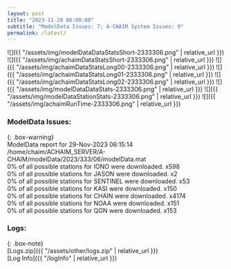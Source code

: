 ```yaml
---
layout: post
title: "2023-11-29 06:00:00"
subtitle: "ModelData Issues: 7; A-CHAIM System Issues: 0"
permalink: /latest/
---
```


![]({{ "/assets/img/modelDataDataStatsShort-2333306.png" | relative_url }})
![]({{ "/assets/img/achaimDataStatsShort-2333306.png" | relative_url }})
![]({{ "/assets/img/achaimDataStatsLong00-2333306.png" | relative_url }})
![]({{ "/assets/img/achaimDataStatsLong01-2333306.png" | relative_url }})
![]({{ "/assets/img/achaimDataStatsLong02-2333306.png" | relative_url }})
![]({{ "/assets/img/modelDataDataStats-2333306.png" | relative_url }})
![]({{ "/assets/img/modelDataStationStats-2333306.png" | relative_url }})
![]({{ "/assets/img/achaimRunTime-2333306.png" | relative_url }})


### ModelData Issues:  
  
{: .box-warning}  
 ModelData report for 29-Nov-2023 06:15:14   
 /home/chaim/ACHAIM_SERVER/A-CHAIM/modelData/2023/333/06/modelData.mat   
 0% of all possible stations for IONO were downloaded. x598   
 0% of all possible stations for JASON were downloaded. x2   
 0% of all possible stations for SENTINEL were downloaded. x53   
 0% of all possible stations for KASI were downloaded. x150   
 0% of all possible stations for CHAIN were downloaded. x4174   
 0% of all possible stations for NOAA were downloaded. x151   
 0% of all possible stations for QGN were downloaded. x153   
  


### Logs:  
  
{: .box-note}  
[Logs.zip]({{ "/assets/other/logs.zip" | relative_url }})  
[Log Info]({{ "/logInfo" | relative_url }})  
